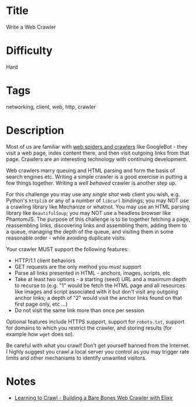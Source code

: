 # Title

Write a Web Crawler

# Difficulty

Hard

# Tags

networking, client, web, http, crawler

# Description 

Most of us are familiar with [web spiders and crawlers](https://en.wikipedia.org/wiki/Web_crawler) like GoogleBot - they visit a web page, index content there, and then visit outgoing links from that page. Crawlers are an interesting technology with continuing development. 

Web crawlers marry queuing and HTML parsing and form the basis of search engines etc. Writing a simple crawler is a good exercise in putting a few things together. Writing a _well behaved_ crawler is another step up. 

For this challenge you may use any *single shot* web client you wish, e.g. Python's `httplib` or any of a number of `libcurl` bindings; you may NOT use a crawling library like Mechanize or whatnot. You may use an HTML parsing library like `BeautifulSoup`; you may NOT use a headless browser like PhantomJS. The purpose of this challenge is to tie together fetching a page, reassembling links, discovering links and assembling them, adding them to a queue, managing the depth of the queue, and visiting them in some reasonable order - while avoiding duplicate visits. 

Your crawler MUST support the following features:

* HTTP/1.1 client behaviors
* GET requests are the only method you _must_ support
* Parse all links presented in HTML - anchors, images, scripts, etc
* Take at least two options - a starting (seed) URL and a maximum depth to recurse to (e.g. "1" would be fetch the HTML page and all resources like images and script associated with it but don't visit any outgoing anchor links; a depth of "2" would visit the anchor links found on that first page only, etc ...)
* Do not visit the same link more than once per session

Optional features include HTTPS support, support for `robots.txt`, support for domains to which you restrict the crawler, and storing results (for example how `wget` does so). 

Be careful with what you crawl! Don't get yourself banned from the Internet. I highly suggest you crawl a local server you control as you may trigger rate limits and other mechanisms to identify unwanted visitors.

# Notes

* [Learning to Crawl - Building a Bare Bones Web Crawler with Elixir](http://www.east5th.co/blog/2017/10/09/learning-to-crawl-building-a-bare-bones-web-crawler-with-elixir/)

